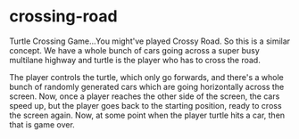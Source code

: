 # crossing-road
Turtle Crossing Game...You might've played Crossy Road. So this is a similar concept. 
We have a whole bunch of cars going across a super busy multilane highway and turtle is the player who has to cross the road.  

The player controls the turtle, which only go forwards, and there's a whole bunch of randomly generated cars which are going horizontally across the screen. 
Now, once a player reaches the other side of the screen, the cars speed up, but the player goes back to the starting position, ready to cross the screen again. 
Now, at some point when the player turtle hits a car, then that is game over.
